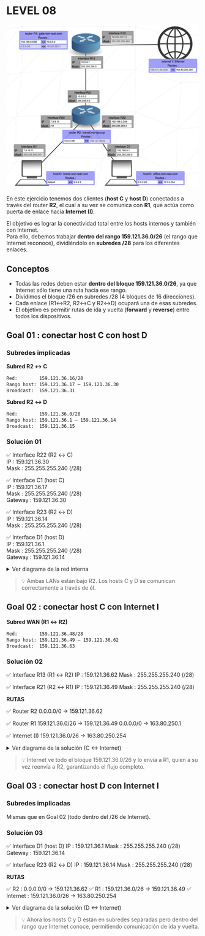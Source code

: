 # LEVEL 08

![Level 08](/img/lvl08.png)

En este ejercicio tenemos dos clientes (**host C** y **host D**) conectados a través del router **R2**, el cual a su vez se comunica con **R1**, que actúa como puerta de enlace hacia **Internet (I)**.

El objetivo es lograr la conectividad total entre los hosts internos y también con Internet.  
Para ello, debemos trabajar **dentro del rango 159.121.36.0/26** (el rango que Internet reconoce), dividiéndolo en **subredes /28** para los diferentes enlaces.

## Conceptos

- Todas las redes deben estar **dentro del bloque 159.121.36.0/26**, ya que Internet sólo tiene una ruta hacia ese rango.
- Dividimos el bloque /26 en subredes /28 (4 bloques de 16 direcciones).
- Cada enlace (R1↔R2, R2↔C y R2↔D) ocupará una de esas subredes.
- El objetivo es permitir rutas de ida y vuelta (**forward** y **reverse**) entre todos los dispositivos.

## Goal 01 : conectar host C con host D

### Subredes implicadas

**Subred R2 ↔ C**

```
Red:        159.121.36.16/28
Rango host: 159.121.36.17 – 159.121.36.30
Broadcast:  159.121.36.31
```

**Subred R2 ↔ D**

```
Red:        159.121.36.0/28
Rango host: 159.121.36.1 – 159.121.36.14
Broadcast:  159.121.36.15
```

### Solución 01

✅ Interface R22 (R2 ↔ C)  
IP : 159.121.36.30  
Mask : 255.255.255.240 (/28)

✅ Interface C1 (host C)  
IP : 159.121.36.17  
Mask : 255.255.255.240 (/28)  
Gateway : 159.121.36.30

✅ Interface R23 (R2 ↔ D)  
IP : 159.121.36.14  
Mask : 255.255.255.240 (/28)

✅ Interface D1 (host D)  
IP : 159.121.36.1  
Mask : 255.255.255.240 (/28)  
Gateway : 159.121.36.14

<details>
<summary>Ver diagrama de la red interna</summary>
<div align="center">
<!-- prettier-ignore-start -->

```text
LAN-C (159.121.36.16/28)                     LAN-D (159.121.36.0/28)
      C (17) ──┐                              ┌── (1) D
               │                              │
            R22 (30) ── R2 ── (14) R23 ───────┘
```

<!-- prettier-ignore-end -->
</div>
</details>

> 💡 Ambas LANs están bajo R2. Los hosts C y D se comunican correctamente a través de él.

## Goal 02 : conectar host C con Internet I

**Subred WAN (R1 ↔ R2)**

```
Red:        159.121.36.48/28
Rango host: 159.121.36.49 – 159.121.36.62
Broadcast:  159.121.36.63
```

### Solución 02

✅ Interface R13 (R1 ↔ R2)
IP : 159.121.36.62
Mask : 255.255.255.240 (/28)

✅ Interface R21 (R2 ↔ R1)
IP : 159.121.36.49
Mask : 255.255.255.240 (/28)

**RUTAS**

✅ Router R2
0.0.0.0/0 → 159.121.36.62

✅ Router R1
159.121.36.0/26 → 159.121.36.49
0.0.0.0/0 → 163.80.250.1

✅ Internet (I)
159.121.36.0/26 → 163.80.250.254

<details>
<summary>Ver diagrama de la solución (C ↔ Internet)</summary>
<div align="center">
<!-- prettier-ignore-start -->
```text
               Internet (I)
                159.121.36.0/26
                      │
               ┌──────┴──────┐
          R12 (163.80.250.12)
                      │
                R1 (159.121.36.62)
                      │
          ┌───────────┴───────────┐
      R2 (159.121.36.49)
       ├────────────┬────────────┤
   LAN-D        LAN-C        (C↔D internos)
159.121.36.0   159.121.36.16
````

<!-- prettier-ignore-end -->
</div>
</details>

> 💡 Internet ve todo el bloque 159.121.36.0/26 y lo envía a R1, quien a su vez reenvía a R2, garantizando el flujo completo.

## Goal 03 : conectar host D con Internet I

### Subredes implicadas

Mismas que en Goal 02 (todo dentro del /26 de Internet).

### Solución 03

✅ Interface D1 (host D)
IP : 159.121.36.1
Mask : 255.255.255.240 (/28)
Gateway : 159.121.36.14

✅ Interface R23 (R2 ↔ D)
IP : 159.121.36.14
Mask : 255.255.255.240 (/28)

**RUTAS**

✅ R2 : 0.0.0.0/0 → 159.121.36.62
✅ R1 : 159.121.36.0/26 → 159.121.36.49
✅ Internet : 159.121.36.0/26 → 163.80.250.254

<details>
<summary>Ver diagrama de la solución (D ↔ Internet)</summary>
<div align="center">
<!-- prettier-ignore-start -->
```text
D (1) → R23 (14) → R2 (49) → R13 (62) → R1 → Internet (I)
```
<!-- prettier-ignore-end -->
</div>
</details>

> 💡 Ahora los hosts C y D están en subredes separadas pero dentro del rango que Internet conoce, permitiendo comunicación de ida y vuelta.
